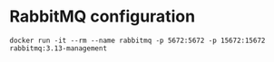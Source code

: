 # RabbitMQ configuration
```
docker run -it --rm --name rabbitmq -p 5672:5672 -p 15672:15672 rabbitmq:3.13-management
```

